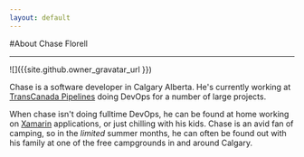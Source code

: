 ```yaml
---
layout: default
---
```

<div class="main-content">
    <article class="module color-3">
#About Chase Florell

------

![]({{site.github.owner_gravatar_url }})

Chase is a software developer in Calgary Alberta. He's currently working at <a href="http://transcanada.com">TransCanada Pipelines</a> doing DevOps for a number of large projects.

When chase isn't doing fulltime DevOps, he can be found at home working on <a href="http://xamarin.com">Xamarin</a> applications, or just chilling with his kids. Chase is an avid fan of camping, so in the <i>limited</i> summer months, he can often be found out with his family at one of the free campgrounds in and around Calgary.
    </article>
</div>